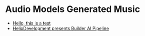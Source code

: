 # Audio Models Generated Music

- [Hello, this is a test](./generated_speech_3934.wav)
- [HelixDevelopment presents Builder AI Pipeline](./generated_speech_3949.wav)
